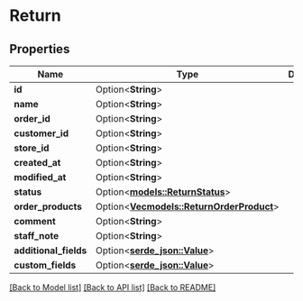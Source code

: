 # Return

## Properties

Name | Type | Description | Notes
------------ | ------------- | ------------- | -------------
**id** | Option<**String**> |  | [optional]
**name** | Option<**String**> |  | [optional]
**order_id** | Option<**String**> |  | [optional]
**customer_id** | Option<**String**> |  | [optional]
**store_id** | Option<**String**> |  | [optional]
**created_at** | Option<**String**> |  | [optional]
**modified_at** | Option<**String**> |  | [optional]
**status** | Option<[**models::ReturnStatus**](Return_Status.md)> |  | [optional]
**order_products** | Option<[**Vec<models::ReturnOrderProduct>**](Return_OrderProduct.md)> |  | [optional]
**comment** | Option<**String**> |  | [optional]
**staff_note** | Option<**String**> |  | [optional]
**additional_fields** | Option<[**serde_json::Value**](.md)> |  | [optional]
**custom_fields** | Option<[**serde_json::Value**](.md)> |  | [optional]

[[Back to Model list]](../README.md#documentation-for-models) [[Back to API list]](../README.md#documentation-for-api-endpoints) [[Back to README]](../README.md)


